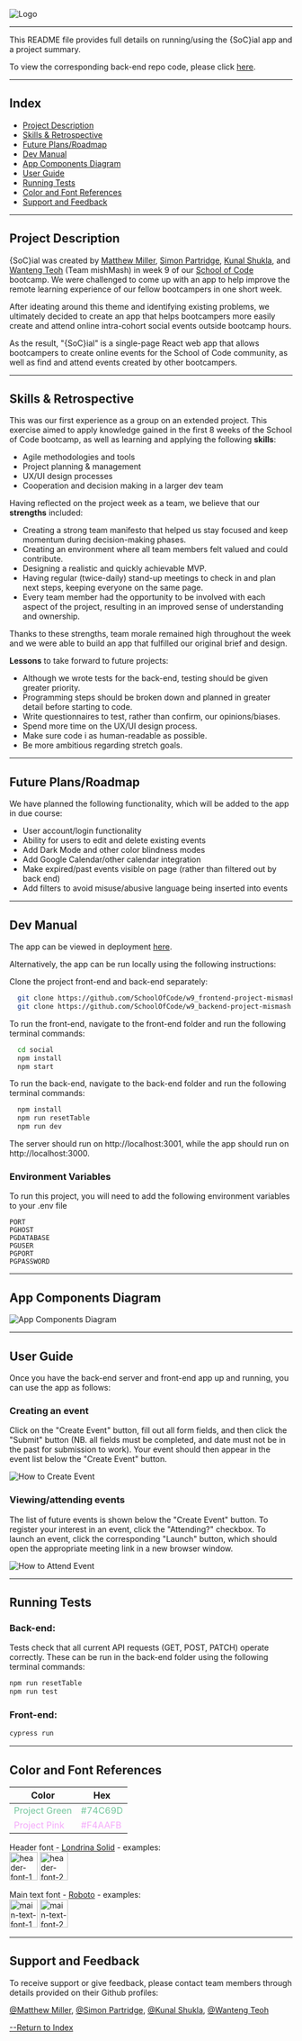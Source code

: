 ![Logo](images/header-font-1.png)

---

This README file provides full details on running/using the {SoC}ial app and a project summary.

To view the corresponding back-end repo code, please click [here](https://github.com/simonpartridge86/SoCial-App-Backend).

---

## Index

- [Project Description](#project-description)
- [Skills & Retrospective](#skills-and-retrospective)
- [Future Plans/Roadmap](#future-plansroadmap)
- [Dev Manual](#dev-manual)
- [App Components Diagram](#app-components-diagram)
- [User Guide](#user-guide)
- [Running Tests](#running-tests)
- [Color and Font References](#color-and-font-references)
- [Support and Feedback](#support-and-feedback)

---

## Project Description

{SoC}ial was created by [Matthew Miller](https://github.com/codedresser), [Simon Partridge](https://github.com/simonpartridge86), [Kunal Shukla](https://github.com/kun-shukla), and [Wanteng Teoh](https://github.com/ten-hub) (Team mishMash) in week 9 of our [School of Code](https://www.schoolofcode.co.uk/) bootcamp. We were challenged to come up with an app to help improve the remote learning experience of our fellow bootcampers in one short week.

After ideating around this theme and identifying existing problems, we ultimately decided to create an app that helps bootcampers more easily create and attend online intra-cohort social events outside bootcamp hours.

As the result, "{SoC}ial" is a single-page React web app that allows bootcampers to create online events for the School of Code community, as well as find and attend events created by other bootcampers.

---

## Skills & Retrospective

This was our first experience as a group on an extended project. This exercise aimed to apply knowledge gained in the first 8 weeks of the School of Code bootcamp, as well as learning and applying the following **skills**:

- Agile methodologies and tools
- Project planning & management
- UX/UI design processes
- Cooperation and decision making in a larger dev team

Having reflected on the project week as a team, we believe that our **strengths** included:

- Creating a strong team manifesto that helped us stay focused and keep momentum during decision-making phases.
- Creating an environment where all team members felt valued and could contribute.
- Designing a realistic and quickly achievable MVP.
- Having regular (twice-daily) stand-up meetings to check in and plan next steps, keeping everyone on the same page.
- Every team member had the opportunity to be involved with each aspect of the project, resulting in an improved sense of understanding and ownership.

Thanks to these strengths, team morale remained high throughout the week and we were able to build an app that fulfilled our original brief and design.

**Lessons** to take forward to future projects:

- Although we wrote tests for the back-end, testing should be given greater priority.
- Programming steps should be broken down and planned in greater detail before starting to code.
- Write questionnaires to test, rather than confirm, our opinions/biases.
- Spend more time on the UX/UI design process.
- Make sure code i as human-readable as possible.
- Be more ambitious regarding stretch goals.

---

## Future Plans/Roadmap

We have planned the following functionality, which will be added to the app in due course:

- User account/login functionality
- Ability for users to edit and delete existing events
- Add Dark Mode and other color blindness modes
- Add Google Calendar/other calendar integration
- Make expired/past events visible on page (rather than filtered out by back end)
- Add filters to avoid misuse/abusive language being inserted into events

---

## Dev Manual

The app can be viewed in deployment [here](https://socialbymishmash.netlify.app/).

Alternatively, the app can be run locally using the following instructions:

Clone the project front-end and back-end separately:

```bash
  git clone https://github.com/SchoolOfCode/w9_frontend-project-mismash.git
  git clone https://github.com/SchoolOfCode/w9_backend-project-mismash.git
```

To run the front-end, navigate to the front-end folder and run the following terminal commands:

```bash
  cd social
  npm install
  npm start
```

To run the back-end, navigate to the back-end folder and run the following terminal commands:

```bash
  npm install
  npm run resetTable
  npm run dev
```

The server should run on http://localhost:3001, while the app should run on http://localhost:3000.

### Environment Variables

To run this project, you will need to add the following environment variables to your .env file

```
PORT
PGHOST
PGDATABASE
PGUSER
PGPORT
PGPASSWORD
```

---

## App Components Diagram

![App Components Diagram](./images/app-structure.png)

---

## User Guide

Once you have the back-end server and front-end app up and running, you can use the app as follows:

### Creating an event

Click on the "Create Event" button, fill out all form fields, and then click the "Submit" button (NB. all fields must be completed, and date must not be in the past for submission to work).
Your event should then appear in the event list below the "Create Event" button.

![How to Create Event](./images/create-event.gif)

### Viewing/attending events

The list of future events is shown below the "Create Event" button. To register your interest in an event, click the "Attending?" checkbox. To launch an event, click the corresponding "Launch" button, which should open the appropriate meeting link in a new browser window.

![How to Attend Event](./images/attend-event.gif)

---

## Running Tests

### Back-end:

Tests check that all current API requests (GET, POST, PATCH) operate correctly. These can be run in the back-end folder using the following terminal commands:

```bash
npm run resetTable
npm run test
```

### Front-end:

```bash
cypress run
```

---

## Color and Font References

| Color                                            | Hex                                        |
| ------------------------------------------------ | ------------------------------------------ |
| <span style="color:#74C69D">Project Green</span> | <span style="color:#74C69D">#74C69D</span> |
| <span style="color:#F4AAFB">Project Pink</span>  | <span style="color:#F4AAFB">#F4AAFB</span> |

Header font - [Londrina Solid](https://fonts.google.com/specimen/Londrina+Solid) - examples:<br>
<img src="./images/header-font-1.png" alt="header-font-1" height="50"/>
<img src="./images/header-font-2.png" alt="header-font-2" height="50"/>

Main text font - [Roboto](https://fonts.google.com/specimen/Roboto) - examples: <br>
<img src="./images/main-text-font-1.png" alt="main-text-font-1" height="50"/>
<img src="./images/main-text-font-2.png" alt="main-text-font-2" height="50"/>

---

## Support and Feedback

To receive support or give feedback, please contact team members through details provided on their Github profiles:

[@Matthew Miller](https://github.com/codedresser),
[@Simon Partridge](https://github.com/simonpartridge86),
[@Kunal Shukla](https://github.com/kun-shukla),
[@Wanteng Teoh](https://github.com/ten-hub)

[--Return to Index](#index)
